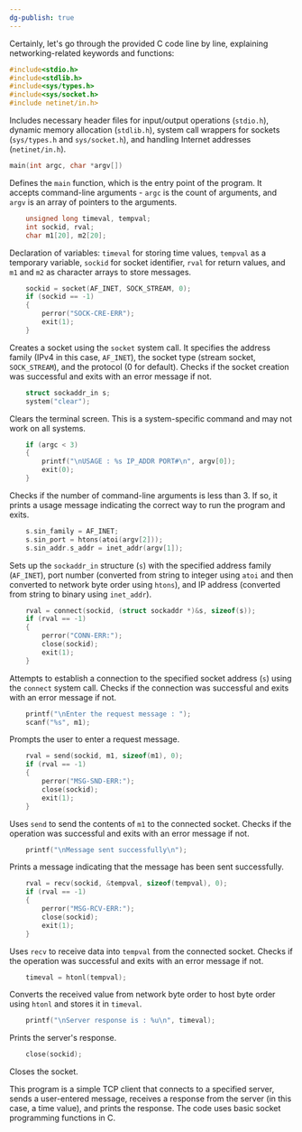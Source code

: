 ```yaml
---
dg-publish: true
---
```

Certainly, let's go through the provided C code line by line, explaining networking-related keywords and functions:

```c
#include<stdio.h>
#include<stdlib.h>
#include<sys/types.h>
#include<sys/socket.h>
#include netinet/in.h>
```

Includes necessary header files for input/output operations (`stdio.h`), dynamic memory allocation (`stdlib.h`), system call wrappers for sockets (`sys/types.h` and `sys/socket.h`), and handling Internet addresses (`netinet/in.h`).

```c
main(int argc, char *argv[])
```

Defines the `main` function, which is the entry point of the program. It accepts command-line arguments - `argc` is the count of arguments, and `argv` is an array of pointers to the arguments.

```c
    unsigned long timeval, tempval;
    int sockid, rval;
    char m1[20], m2[20];
```

Declaration of variables: `timeval` for storing time values, `tempval` as a temporary variable, `sockid` for socket identifier, `rval` for return values, and `m1` and `m2` as character arrays to store messages.

```c
    sockid = socket(AF_INET, SOCK_STREAM, 0);
    if (sockid == -1)
    {
        perror("SOCK-CRE-ERR");
        exit(1);
    }
```

Creates a socket using the `socket` system call. It specifies the address family (IPv4 in this case, `AF_INET`), the socket type (stream socket, `SOCK_STREAM`), and the protocol (0 for default). Checks if the socket creation was successful and exits with an error message if not.

```c
    struct sockaddr_in s;
    system("clear");
```

Clears the terminal screen. This is a system-specific command and may not work on all systems.

```c
    if (argc < 3)
    {
        printf("\nUSAGE : %s IP_ADDR PORT#\n", argv[0]);
        exit(0);
    }
```

Checks if the number of command-line arguments is less than 3. If so, it prints a usage message indicating the correct way to run the program and exits.

```c
    s.sin_family = AF_INET;
    s.sin_port = htons(atoi(argv[2]));
    s.sin_addr.s_addr = inet_addr(argv[1]);
```

Sets up the `sockaddr_in` structure (`s`) with the specified address family (`AF_INET`), port number (converted from string to integer using `atoi` and then converted to network byte order using `htons`), and IP address (converted from string to binary using `inet_addr`).

```c
    rval = connect(sockid, (struct sockaddr *)&s, sizeof(s));
    if (rval == -1)
    {
        perror("CONN-ERR:");
        close(sockid);
        exit(1);
    }
```

Attempts to establish a connection to the specified socket address (`s`) using the `connect` system call. Checks if the connection was successful and exits with an error message if not.

```c
    printf("\nEnter the request message : ");
    scanf("%s", m1);
```

Prompts the user to enter a request message.

```c
    rval = send(sockid, m1, sizeof(m1), 0);
    if (rval == -1)
    {
        perror("MSG-SND-ERR:");
        close(sockid);
        exit(1);
    }
```

Uses `send` to send the contents of `m1` to the connected socket. Checks if the operation was successful and exits with an error message if not.

```c
    printf("\nMessage sent successfully\n");
```

Prints a message indicating that the message has been sent successfully.

```c
    rval = recv(sockid, &tempval, sizeof(tempval), 0);
    if (rval == -1)
    {
        perror("MSG-RCV-ERR:");
        close(sockid);
        exit(1);
    }
```

Uses `recv` to receive data into `tempval` from the connected socket. Checks if the operation was successful and exits with an error message if not.

```c
    timeval = htonl(tempval);
```

Converts the received value from network byte order to host byte order using `htonl` and stores it in `timeval`.

```c
    printf("\nServer response is : %u\n", timeval);
```

Prints the server's response.

```c
    close(sockid);
```

Closes the socket.

This program is a simple TCP client that connects to a specified server, sends a user-entered message, receives a response from the server (in this case, a time value), and prints the response. The code uses basic socket programming functions in C.